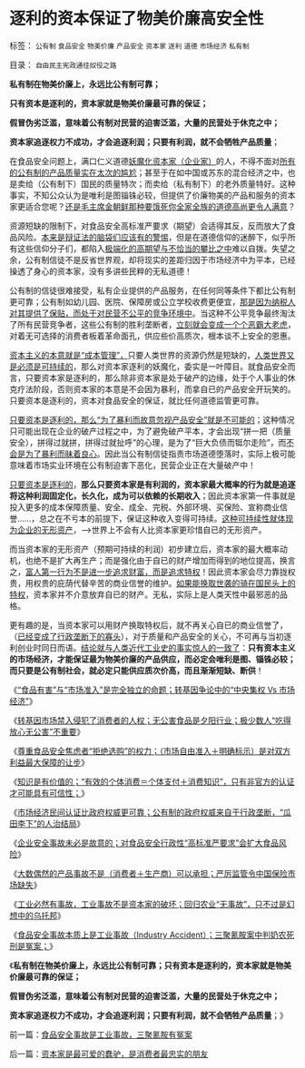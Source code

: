 # 逐利的资本保证了物美价廉高安全性

标签： `公有制` `食品安全` `物美价廉` `产品安全` `资本家` `逐利` `道德` `市场经济` `私有制` 

目录： `自由民主宪政通往奴役之路`

**私有制在物美价廉上，永远比公有制可靠；**

**只有资本是逐利的，资本家就是物美价廉最可靠的保证；**

**假冒伪劣泛滥，意味着公有制对民营的迫害泛滥，大量的民营处于休克之中；**

**资本家追逐权力不成功，才会追逐利润；只要有利润，就不会牺牲产品质量**；

在食品安全问题上，满口仁义道德[妖魔化资本家（企业家）](../../../2009/10/15/人权是生产的要素，劳动者和资本家的相生关系.md)的人，不得不面对[所有的公有制的产品质量实在太次的尴尬](../../../2011/6/11/监管越严,越是质次价高.md)；甚至于在如中国或苏东的混合经济之中，也是卖给（公有制下）国民的质量特次；而卖给（私有制下）的老外质量特好。这种事实，不知公众认为是唯利是图锱铢必较，但提供了价廉物美的产品和服务的资本家更适合您呢？[还是毛主席金朝鲜那种要饿死你全家全族的道德高尚更令人满意](../../../2009/6/3/朝鲜是个天堂，衣食住行减肥死都免费.md)？

资源短缺的限制下，对食品安全高标准严要求（期望）会适得其反，反而放大了食品风险。[本来是辩证法的脑袋们应该有的警惕](../../../2011/6/4/波普尔的辩证法证伪.md)，但是在道德信仰的迷醉下，似乎所有这些信仰分子们，都陷入[极端化的高期望与不恰当的攀比之中](../../../2009/9/25/依托科学的发展观打击极左民粹.md)难以自拨。失望之余，公有制信徒不是反省世界观，却将现实的差距归因于市场经济中为平本，已经操透了身心的资本家，没有多讲些民粹的无私道德！

公有制的信徒很难接受，私有企业提供的产品服务，在任何同等条件下都比公有制更可靠；公有制如幼儿园、医院、保障房或公立学校收费更便宜，[那是因为纳税人对其提供了保贴，而处于对民营不公平的竞争环境中](../../../2009/1/27/荒唐的医疗公共产品说：“医疗之改”与“医保之改”.md)。当这种不公平竞争最终淘汰了所有民营竞争者，这些公有制的胜利垄断者，[立刻就会变成一个个恶霸大老虎](../../../2010/9/25/国企垄断的房老虎会价廉物美吗？.md)，对着无可选择的消费者板着革命面孔，供应些价高质次，根本谈不上安全的恩惠。

[资本主义的本意就是“成本管理”，](../../../2010/12/31/经济学的（短缺原理＝进化论＋边际繁殖原理）.md)只要人类世界的资源仍然是短缺的，[人类世界又是必须是可持续的](../../../2011/6/4/经济学的真理标准是“可持续”.md)，那么对资本家逐利的妖魔化，委实是一叶障目。就食品安全而言，只要资本家是逐利的，那么除非资本家是处于破产的边缘，处于个人事业的休克疗法阶段，否则资本家的本意是不会因为暴利，而拿自已的产品安全开玩笑的。只要资本是逐利的，资本对食品安全的保证，就比任何道德监管更可靠。

[只要资本是逐利的，那么“为了暴利而故意忽视产品安全”就是不可能的](../../../2011/6/12/国民人权是社会经济的发动机，兼谈耶鲁陈志武.md)；这种情况只可能出现在企业的破产过程之中，为了避免破产平本，才会出现“拼一把（质量安全），拼得过就拼，拼得过就扯呼”的心理，是为了“巨大负债而铤尔走险”，而[不会是为了暴利而昧着良心](../../../2011/4/26/暴利自然平抑物价，增加农民收入.md)。因此当公有制信徒指责市场道德堕落时，实际上极可能意味着市场实业环境在公有制迫害下恶化，民营企业正在大量破产中！

[只要资本是逐利的](../../../2009/11/9/“资本逐利”是人类行为第三个次级需求本能.md)，**那么只要资本家是有利润的，资本家最大概率的行为就是追逐将这种利润固定化，长久化，成为可以依赖的长期收入**；因此资本家第一件事就是投入更多的成本保障质量、安全、成全、完税、外部环境、买保险、宣称商业信誉……，总之在不亏本的前提下，保证这种收入变得可持续。[这种可持续性就体现为企业的无形资产](../../../2011/6/2/市场经济确保可持续性.md)，——>世界上不会有人比资本家更珍惜自已的无形资产。

而当资本家的无形资产（预期可持续的利润）初步建立后，资本家的最大概率动机，也绝不是扩大再生产；而是强化由于自已的财产增加而得到的地位提高，换言之，[富人第一行为不是进一步追求财富，而是追求特权](../../../2011/5/31/工团主义：资本家“逐权不成”方“逐利”.md)！因此资本家会尽力靠拢权贵，用权贵的庇荫代替辛苦的商业信誉的维护。[如果能换取世袭的骑在国民头上的特权](../../../2009/12/5/需要讲政治的社会和不需要讲政治的公民.md)，资本家并不介意放弃自已的财产。无私，实际上是人类天性中最邪恶的品格。

更有趣的是，当资本家可以用财产换取特权后，就不再关心自已的商业信誉了，（[已经变成了行政垄断下的寡头](../../../2009/8/14/特权民企距离俄国式寡头有多远？.md)），对于质量和产品安全的关心，不可再与当初逐利创业时同日而语。[结论就与人类近代工业史的事实惊人的一致了](../../../2011/6/9/极度恐慌：监管让食品越来越不安全.md)：**只有资本主义的市场经济，才能保证最为物美价廉的产品供应，而必定会唯利是图、锱铢必较；而只要是公有制社会，就必定只能供应质次价高，而且渐渐短缺、断供**！

《[“食品有害”与“市场准入”是完全独立的命题；转基因争论中的“中央集权 Vs 市场经济”](../../../2011/6/13/对转基因竭斯底里的人到底反对什么？.md)》

《[转基因市场禁入侵犯了消费者的人权；无公害食品是夕阳行业；极少数人“吃得放心无公害”不重要](../../../2011/6/13/转基因禁入侵犯了消费者的人权.md)》

《[尊重食品安全焦虑者“拒绝选购”的权力；（市场自由准入＋明确标示）是对双方利益最大保障的让步](../../../2011/6/14/明码标示转基因，尊重竭斯底里者的焦虑.md)》

《[知识是有价值的；“有效的个体消费＝个体支付＋消费知识”，只有非官方的认证才可能具有可信性；](../../../2011/6/14/只有民营才可靠，只有非官方的认证才可信赖.md)》

《[市场经济民间认证比政府权威更可靠；公有制的政府权威来自于行政垄断，“瓜田李下”的人治结局](../../../2011/6/14/市场经济民间认证比政府权威更可靠.md)》

《[企业安全事故未必是故意的；对食品安全行政性“高标准严要求”会扩大食品风险](../../../2011/6/16/食品安全应量力而为，安全是有成本的.md)》

《[大数偶然的产品事故不是（消费者＋生产商）可以承担；严厉监管令中国保险市场缺失](../../../2011/6/16/严厉监管令中国保险市场缺失，政府可尝试少管闲事.md)》

《[工业必然有事故，工业事故不是资本家的破坏；回归农业“无事故”，只不过是幻想中的乌托邦](../../../2011/6/16/工业必然有事故，工业事故不是资本家的破坏.md)》

《[食品安全事故本质上是工业事故（Industry
Accident）；三聚氰胺案中判奶农死刑是冤案；](../../../2011/6/17/食品安全事故是工业事故，三聚氰胺有冤案.md)》

《**私有制在物美价廉上，永远比公有制可靠；只有资本是逐利的，资本家就是物美价廉最可靠的保证；**

**假冒伪劣泛滥，意味着公有制对民营的迫害泛滥，大量的民营处于休克之中；**

**资本家追逐权力不成功，才会追逐利润；只要有利润，就不会牺牲产品质量**；》



前一篇：[食品安全事故是工业事故，三聚氰胺有冤案](../../../2011/6/17/食品安全事故是工业事故，三聚氰胺有冤案.md)

后一篇：[资本家是最可爱的蠢驴，是消费者最忠实的朋友](../../../2011/6/17/资本家是最可爱的蠢驴，是消费者最忠实的朋友.md)